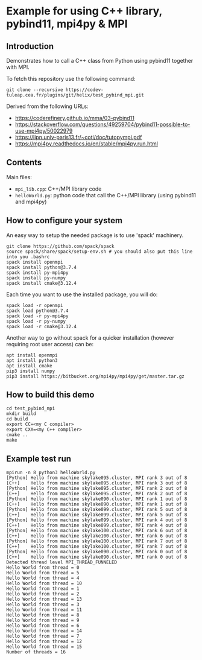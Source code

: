# Example for using C++ library, pybind11, mpi4py & MPI

## Introduction

Demonstrates how to call a C++ class from Python using pybind11 together with MPI.

To fetch this repository use the following command:
```
git clone --recursive https://codev-tuleap.cea.fr/plugins/git/helix/test_pybind_mpi.git
```

Derived from the following URLs:

- https://coderefinery.github.io/mma/03-pybind11
- https://stackoverflow.com/questions/49259704/pybind11-possible-to-use-mpi4py/50022979
- https://lipn.univ-paris13.fr/~coti/doc/tutopympi.pdf
- https://mpi4py.readthedocs.io/en/stable/mpi4py.run.html

## Contents
 
Main files:

- `mpi_lib.cpp`: C++/MPI library code
- `helloWorld.py`: python code that call the C++/MPI library (using pybind11 and mpi4py)

## How to configure your system

An easy way to setup the needed package is to use 'spack' machinery.
```
git clone https://github.com/spack/spack
source spack/share/spack/setup-env.sh # you should also put this line into you .bashrc
spack install openmpi
spack install python@3.7.4
spack install py-mpi4py
spack install py-numpy
spack install cmake@3.12.4
```

Each time you want to use the installed package, you will do:
```
spack load -r openmpi
spack load python@3.7.4
spack load -r py-mpi4py
spack load -r py-numpy
spack load -r cmake@3.12.4
```

Another way to go without spack for a quicker installation (however requiring root user access) can be:
```
apt install openmpi
apt install python3
apt install cmake
pip3 install numpy
pip3 install https://bitbucket.org/mpi4py/mpi4py/get/master.tar.gz
```


## How to build this demo

```
cd test_pybind_mpi
mkdir build
cd build
export CC=<my C compiler>
export CXX=<my C++ compiler>
cmake ..
make
```

## Example test run

```
mpirun -n 8 python3 helloWorld.py
[Python] Hello from machine skylake095.cluster, MPI rank 3 out of 8
[C++]    Hello from machine skylake095.cluster, MPI rank 3 out of 8
[Python] Hello from machine skylake095.cluster, MPI rank 2 out of 8
[C++]    Hello from machine skylake095.cluster, MPI rank 2 out of 8
[Python] Hello from machine skylake090.cluster, MPI rank 1 out of 8
[C++]    Hello from machine skylake090.cluster, MPI rank 1 out of 8
[Python] Hello from machine skylake099.cluster, MPI rank 5 out of 8
[C++]    Hello from machine skylake099.cluster, MPI rank 5 out of 8
[Python] Hello from machine skylake099.cluster, MPI rank 4 out of 8
[C++]    Hello from machine skylake099.cluster, MPI rank 4 out of 8
[Python] Hello from machine skylake100.cluster, MPI rank 6 out of 8
[C++]    Hello from machine skylake100.cluster, MPI rank 6 out of 8
[Python] Hello from machine skylake100.cluster, MPI rank 7 out of 8
[C++]    Hello from machine skylake100.cluster, MPI rank 7 out of 8
[Python] Hello from machine skylake090.cluster, MPI rank 0 out of 8
[C++]    Hello from machine skylake090.cluster, MPI rank 0 out of 8
Detected thread level MPI_THREAD_FUNNELED
Hello World from thread = 0
Hello World from thread = 5
Hello World from thread = 4
Hello World from thread = 10
Hello World from thread = 1
Hello World from thread = 2
Hello World from thread = 13
Hello World from thread = 3
Hello World from thread = 11
Hello World from thread = 8
Hello World from thread = 9
Hello World from thread = 6
Hello World from thread = 14
Hello World from thread = 7
Hello World from thread = 12
Hello World from thread = 15
Number of threads = 16
```
